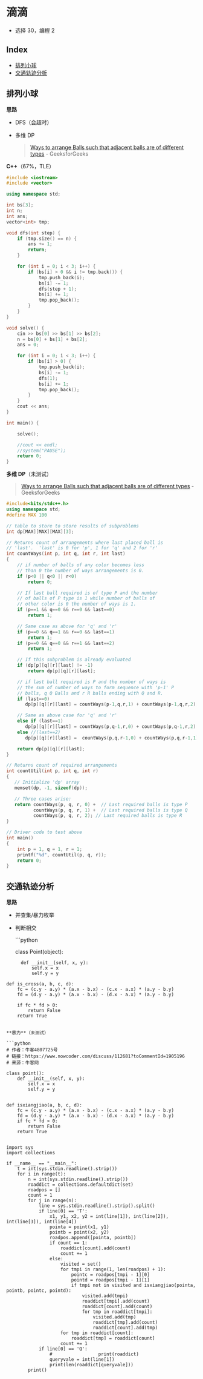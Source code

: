# 滴滴

* 选择 30，编程 2

## Index

* [排列小球](bi-shi-di-di-180918.md#排列小球)
* [交通轨迹分析](bi-shi-di-di-180918.md#交通轨迹分析)

## 排列小球

**思路**

* DFS（会超时）
* 多维 DP

  > [Ways to arrange Balls such that adjacent balls are of different types](https://www.geeksforgeeks.org/ways-to-arrange-balls-such-that-adjacent-balls-are-of-different-types/) - GeeksforGeeks

**C++**（67%，TLE）

```cpp
#include <iostream>
#include <vector>

using namespace std;

int bs[3];
int n;
int ans;
vector<int> tmp;

void dfs(int step) {
    if (tmp.size() == n) {
        ans += 1;
        return;
    }

    for (int i = 0; i < 3; i++) {
        if (bs[i] > 0 && i != tmp.back()) {
            tmp.push_back(i);
            bs[i] -= 1;
            dfs(step + 1);
            bs[i] += 1;
            tmp.pop_back();
        }
    }
}

void solve() {
    cin >> bs[0] >> bs[1] >> bs[2];
    n = bs[0] + bs[1] + bs[2];
    ans = 0;

    for (int i = 0; i < 3; i++) {
        if (bs[i] > 0) {
            tmp.push_back(i);
            bs[i] -= 1;
            dfs(1);
            bs[i] += 1;
            tmp.pop_back();
        }
    }
    cout << ans;
}

int main() {

    solve();

    //cout << endl;
    //system("PAUSE");
    return 0;
}
```

**多维 DP**（未测试）

> [Ways to arrange Balls such that adjacent balls are of different types](https://www.geeksforgeeks.org/ways-to-arrange-balls-such-that-adjacent-balls-are-of-different-types/) - GeeksforGeeks

```cpp
#include<bits/stdc++.h> 
using namespace std; 
#define MAX 100 

// table to store to store results of subproblems 
int dp[MAX][MAX][MAX][3]; 

// Returns count of arrangements where last placed ball is 
// 'last'.  'last' is 0 for 'p', 1 for 'q' and 2 for 'r' 
int countWays(int p, int q, int r, int last) 
{ 
    // if number of balls of any color becomes less 
    // than 0 the number of ways arrangements is 0. 
    if (p<0 || q<0 || r<0) 
        return 0; 

    // If last ball required is of type P and the number 
    // of balls of P type is 1 while number of balls of 
    // other color is 0 the number of ways is 1. 
    if (p==1 && q==0 && r==0 && last==0) 
        return 1; 

    // Same case as above for 'q' and 'r' 
    if (p==0 && q==1 && r==0 && last==1) 
        return 1; 
    if (p==0 && q==0 && r==1 && last==2) 
        return 1; 

    // If this subproblem is already evaluated 
    if (dp[p][q][r][last] != -1) 
        return dp[p][q][r][last]; 

    // if last ball required is P and the number of ways is 
    // the sum of number of ways to form sequence with 'p-1' P 
    // balls, q Q Balls and r R balls ending with Q and R. 
    if (last==0) 
       dp[p][q][r][last] = countWays(p-1,q,r,1) + countWays(p-1,q,r,2); 

    // Same as above case for 'q' and 'r' 
    else if (last==1) 
       dp[p][q][r][last] = countWays(p,q-1,r,0) + countWays(p,q-1,r,2); 
    else //(last==2) 
       dp[p][q][r][last] =  countWays(p,q,r-1,0) + countWays(p,q,r-1,1); 

    return dp[p][q][r][last]; 
} 

// Returns count of required arrangements 
int countUtil(int p, int q, int r) 
{ 
   // Initialize 'dp' array 
   memset(dp, -1, sizeof(dp)); 

   // Three cases arise: 
   return countWays(p, q, r, 0) +  // Last required balls is type P 
          countWays(p, q, r, 1) +  // Last required balls is type Q 
          countWays(p, q, r, 2); // Last required balls is type R 
} 

// Driver code to test above 
int main() 
{ 
    int p = 1, q = 1, r = 1; 
    printf("%d", countUtil(p, q, r)); 
    return 0; 
}
```

## 交通轨迹分析

**思路**

* 并查集/暴力枚举
* 判断相交

    \`\`\`python

    class Point\(object\):

  ```text
    def __init__(self, x, y):
        self.x = x
        self.y = y
  ```

```text
def is_cross(a, b, c, d):
    fc = (c.y - a.y) * (a.x - b.x) - (c.x - a.x) * (a.y - b.y)
    fd = (d.y - a.y) * (a.x - b.x) - (d.x - a.x) * (a.y - b.y)

    if fc * fd > 0:
        return False
    return True
```
```

**暴力**（未测试）

```python
# 作者：牛客4807725号
# 链接：https://www.nowcoder.com/discuss/112681?toCommentId=1905196
# 来源：牛客网

class point():
    def __init__(self, x, y):
        self.x = x
        self.y = y


def isxiangjiao(a, b, c, d):
    fc = (c.y - a.y) * (a.x - b.x) - (c.x - a.x) * (a.y - b.y)
    fd = (d.y - a.y) * (a.x - b.x) - (d.x - a.x) * (a.y - b.y)
    if fc * fd > 0:
        return False
    return True


import sys
import collections

if __name__ == "__main__":
    t = int(sys.stdin.readline().strip())
    for i in range(t):
        n = int(sys.stdin.readline().strip())
        roaddict = collections.defaultdict(set)
        roadpos = []
        count = 1
        for j in range(n):
            line = sys.stdin.readline().strip().split()
            if line[0] == 'T':
                x1, y1, x2, y2 = int(line[1]), int(line[2]), int(line[3]), int(line[4])
                pointa = point(x1, y1)
                pointb = point(x2, y2)
                roadpos.append([pointa, pointb])
                if count == 1:
                    roaddict[count].add(count)
                    count += 1
                else:
                    visited = set()
                    for tmpi in range(1, len(roadpos) + 1):
                        pointc = roadpos[tmpi - 1][0]
                        pointd = roadpos[tmpi - 1][1]
                        if tmpi not in visited and isxiangjiao(pointa, pointb, pointc, pointd):
                            visited.add(tmpi)
                            roaddict[tmpi].add(count)
                            roaddict[count].add(count)
                            for tmp in roaddict[tmpi]:
                                visited.add(tmp)
                                roaddict[tmp].add(count)
                                roaddict[count].add(tmp)
                    for tmp in roaddict[count]:
                        roaddict[tmp] = roaddict[count]
                    count += 1
            if line[0] == 'Q':
                #                 print(roaddict)
                queryvale = int(line[1])
                print(len(roaddict[queryvale]))
        print()
```

